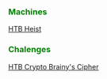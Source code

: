 <h3><font color = "Green">Machines</h3></font>


[HTB Heist](https://cnw311.github.io/hack-the-box/Hack-The-Box-Heist-Write-up)


<h3><font color = "Green">Chalenges</h3></font>


[HTB Crypto Brainy's Cipher](https://cnw311.github.io/hack-the-box/Hack-The-Box-Crypto-Brainy's-Cipher-Walkthrough)

